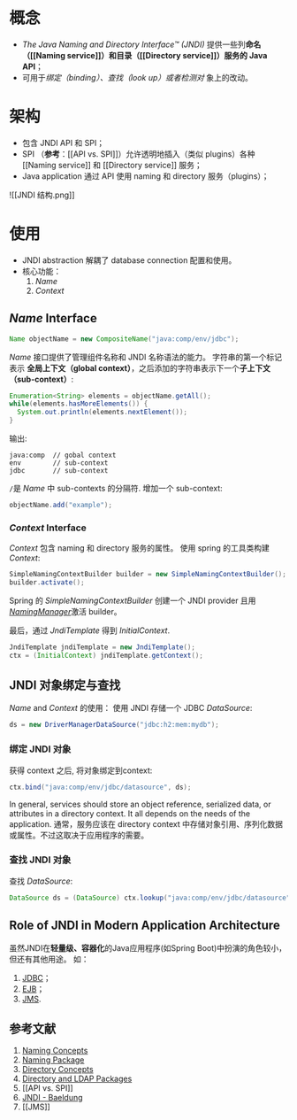 # 概念
- *The Java Naming and Directory Interface™ (JNDI)*  提供一些列**命名（[[Naming service]]）和目录（[[Directory service]]）服务的 Java API**；
- 可用于*绑定（binding）、查找（look up）或者检测对* 象上的改动。

# 架构
- 包含 JNDI API 和 SPI；
-  SPI （**参考**：[[API vs. SPI]]）允许透明地插入（类似 plugins）各种 [[Naming service]] 和 [[Directory service]] 服务；
-  Java application 通过 API 使用 naming 和 directory 服务（plugins）；

![[JNDI 结构.png]]

# 使用
- JNDI abstraction 解耦了 database connection 配置和使用。
- 核心功能：
	1. *Name*
	2. *Context*

## _Name_ Interface

```java
Name objectName = new CompositeName("java:comp/env/jdbc");
```

_Name_ 接口提供了管理组件名称和 JNDI 名称语法的能力。
字符串的第一个标记表示 **全局上下文（global context）**，之后添加的字符串表示下一个**子上下文（sub-context）**:

```java
Enumeration<String> elements = objectName.getAll();
while(elements.hasMoreElements()) {
  System.out.println(elements.nextElement());
}
```

输出:

```plaintext
java:comp  // gobal context
env        // sub-context
jdbc       // sub-context
```

 `/`是 _Name_ 中 sub-contexts 的分隔符. 
增加一个 sub-context:

```java
objectName.add("example");
```

###  _Context_ Interface

_Context_ 包含 naming 和 directory 服务的属性。
使用 spring 的工具类构建 _Context_:

```java
SimpleNamingContextBuilder builder = new SimpleNamingContextBuilder(); 
builder.activate();
```

Spring 的 _SimpleNamingContextBuilder_ 创建一个 JNDI provider 且用[_NamingManager_](https://docs.oracle.com/en/java/javase/11/docs/api/java.naming/javax/naming/spi/NamingManager.html)激活 builder。

最后，通过 _JndiTemplate_ 得到  _InitialContext_.

```java
JndiTemplate jndiTemplate = new JndiTemplate();
ctx = (InitialContext) jndiTemplate.getContext();
```


##  JNDI 对象绑定与查找

 _Name_ and _Context_ 的使用：
使用 JNDI 存储一个 JDBC _DataSource_:

```java
ds = new DriverManagerDataSource("jdbc:h2:mem:mydb");
```

### 绑定 JNDI 对象

获得 context 之后, 将对象绑定到context:

```java
ctx.bind("java:comp/env/jdbc/datasource", ds);
```

In general, services should store an object reference, serialized data, or attributes in a directory context. It all depends on the needs of the application.
通常，服务应该在 directory context 中存储对象引用、序列化数据或属性。不过这取决于应用程序的需要。

### 查找 JNDI 对象

查找 _DataSource_:

```java
DataSource ds = (DataSource) ctx.lookup("java:comp/env/jdbc/datasource");
```

## Role of JNDI in Modern Application Architecture

虽然JNDI在**轻量级、容器化**的Java应用程序(如Spring Boot)中扮演的角色较小，但还有其他用途。
如：
1. [JDBC](https://www.baeldung.com/java-jdbc)；
2. [EJB](https://www.baeldung.com/ejb-intro)；
3. [JMS](https://www.baeldung.com/spring-jms). 


## 参考文献
1. [Naming Concepts ](https://docs.oracle.com/javase/tutorial/jndi/concepts/index.html)
2. [Naming Package](https://docs.oracle.com/javase/tutorial/jndi/overview/naming.html)
3. [Directory Concepts](https://docs.oracle.com/javase/tutorial/jndi/concepts/directory.html)
4. [Directory and LDAP Packages](https://docs.oracle.com/javase/tutorial/jndi/overview/dir.html)
5. [[API vs. SPI]]
6. [JNDI - Baeldung](https://www.baeldung.com/jndi)
7. [[JMS]]
